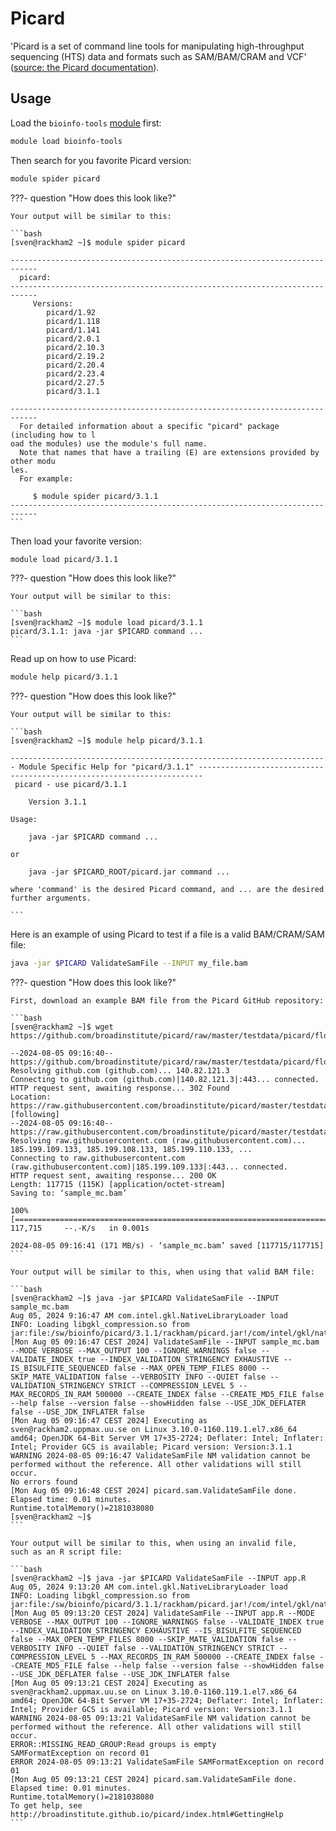 # Picard

'Picard is a set of command line tools for manipulating high-throughput sequencing (HTS) data and formats such as SAM/BAM/CRAM and VCF'
([source: the Picard documentation](https://broadinstitute.github.io/picard/index.html)).

## Usage

Load the `bioinfo-tools` [module](../cluster_guides/modules.md) first:

```bash
module load bioinfo-tools
```

Then search for you favorite Picard version:

```bash
module spider picard
```

???- question "How does this look like?"

    Your output will be similar to this:

    ```bash
    [sven@rackham2 ~]$ module spider picard

    ----------------------------------------------------------------------------
      picard:
    ----------------------------------------------------------------------------
         Versions:
            picard/1.92
            picard/1.118
            picard/1.141
            picard/2.0.1
            picard/2.10.3
            picard/2.19.2
            picard/2.20.4
            picard/2.23.4
            picard/2.27.5
            picard/3.1.1

    ----------------------------------------------------------------------------
      For detailed information about a specific "picard" package (including how to l
    oad the modules) use the module's full name.
      Note that names that have a trailing (E) are extensions provided by other modu
    les.
      For example:

         $ module spider picard/3.1.1
    ----------------------------------------------------------------------------
    ```

Then load your favorite version:

```bash
module load picard/3.1.1
```

???- question "How does this look like?"

    Your output will be similar to this:

    ```bash
    [sven@rackham2 ~]$ module load picard/3.1.1
    picard/3.1.1: java -jar $PICARD command ...
    ```

Read up on how to use Picard:

```bash
module help picard/3.1.1
```

???- question "How does this look like?"

    Your output will be similar to this:

    ```bash
    [sven@rackham2 ~]$ module help picard/3.1.1

    ----------------------------------------------------------------------- Module Specific Help for "picard/3.1.1" -----------------------------------------------------------------------
     picard - use picard/3.1.1

        Version 3.1.1

    Usage:

        java -jar $PICARD command ...

    or

        java -jar $PICARD_ROOT/picard.jar command ...

    where 'command' is the desired Picard command, and ... are the desired further arguments.

    ```

Here is an example of using Picard to test if a file is a valid BAM/CRAM/SAM file:

```bash
java -jar $PICARD ValidateSamFile --INPUT my_file.bam
```

???- question "How does this look like?"

    First, download an example BAM file from the Picard GitHub repository:

    ```bash
    [sven@rackham2 ~]$ wget https://github.com/broadinstitute/picard/raw/master/testdata/picard/flow/reads/input/sample_mc.bam

    --2024-08-05 09:16:40--  https://github.com/broadinstitute/picard/raw/master/testdata/picard/flow/reads/input/sample_mc.bam
    Resolving github.com (github.com)... 140.82.121.3
    Connecting to github.com (github.com)|140.82.121.3|:443... connected.
    HTTP request sent, awaiting response... 302 Found
    Location: https://raw.githubusercontent.com/broadinstitute/picard/master/testdata/picard/flow/reads/input/sample_mc.bam [following]
    --2024-08-05 09:16:40--  https://raw.githubusercontent.com/broadinstitute/picard/master/testdata/picard/flow/reads/input/sample_mc.bam
    Resolving raw.githubusercontent.com (raw.githubusercontent.com)... 185.199.109.133, 185.199.108.133, 185.199.110.133, ...
    Connecting to raw.githubusercontent.com (raw.githubusercontent.com)|185.199.109.133|:443... connected.
    HTTP request sent, awaiting response... 200 OK
    Length: 117715 (115K) [application/octet-stream]
    Saving to: ‘sample_mc.bam’

    100%[=============================================================================================================================================>] 117,715     --.-K/s   in 0.001s

    2024-08-05 09:16:41 (171 MB/s) - ‘sample_mc.bam’ saved [117715/117715]
    ```

    Your output will be similar to this, when using that valid BAM file:

    ```bash
    [sven@rackham2 ~]$ java -jar $PICARD ValidateSamFile --INPUT sample_mc.bam
    Aug 05, 2024 9:16:47 AM com.intel.gkl.NativeLibraryLoader load
    INFO: Loading libgkl_compression.so from jar:file:/sw/bioinfo/picard/3.1.1/rackham/picard.jar!/com/intel/gkl/native/libgkl_compression.so
    [Mon Aug 05 09:16:47 CEST 2024] ValidateSamFile --INPUT sample_mc.bam --MODE VERBOSE --MAX_OUTPUT 100 --IGNORE_WARNINGS false --VALIDATE_INDEX true --INDEX_VALIDATION_STRINGENCY EXHAUSTIVE --IS_BISULFITE_SEQUENCED false --MAX_OPEN_TEMP_FILES 8000 --SKIP_MATE_VALIDATION false --VERBOSITY INFO --QUIET false --VALIDATION_STRINGENCY STRICT --COMPRESSION_LEVEL 5 --MAX_RECORDS_IN_RAM 500000 --CREATE_INDEX false --CREATE_MD5_FILE false --help false --version false --showHidden false --USE_JDK_DEFLATER false --USE_JDK_INFLATER false
    [Mon Aug 05 09:16:47 CEST 2024] Executing as sven@rackham2.uppmax.uu.se on Linux 3.10.0-1160.119.1.el7.x86_64 amd64; OpenJDK 64-Bit Server VM 17+35-2724; Deflater: Intel; Inflater: Intel; Provider GCS is available; Picard version: Version:3.1.1
    WARNING 2024-08-05 09:16:47 ValidateSamFile NM validation cannot be performed without the reference. All other validations will still occur.
    No errors found
    [Mon Aug 05 09:16:48 CEST 2024] picard.sam.ValidateSamFile done. Elapsed time: 0.01 minutes.
    Runtime.totalMemory()=2181038080
    [sven@rackham2 ~]$
    ```

    Your output will be similar to this, when using an invalid file,
    such as an R script file:

    ```bash
    [sven@rackham2 ~]$ java -jar $PICARD ValidateSamFile --INPUT app.R
    Aug 05, 2024 9:13:20 AM com.intel.gkl.NativeLibraryLoader load
    INFO: Loading libgkl_compression.so from jar:file:/sw/bioinfo/picard/3.1.1/rackham/picard.jar!/com/intel/gkl/native/libgkl_compression.so
    [Mon Aug 05 09:13:20 CEST 2024] ValidateSamFile --INPUT app.R --MODE VERBOSE --MAX_OUTPUT 100 --IGNORE_WARNINGS false --VALIDATE_INDEX true --INDEX_VALIDATION_STRINGENCY EXHAUSTIVE --IS_BISULFITE_SEQUENCED false --MAX_OPEN_TEMP_FILES 8000 --SKIP_MATE_VALIDATION false --VERBOSITY INFO --QUIET false --VALIDATION_STRINGENCY STRICT --COMPRESSION_LEVEL 5 --MAX_RECORDS_IN_RAM 500000 --CREATE_INDEX false --CREATE_MD5_FILE false --help false --version false --showHidden false --USE_JDK_DEFLATER false --USE_JDK_INFLATER false
    [Mon Aug 05 09:13:21 CEST 2024] Executing as sven@rackham2.uppmax.uu.se on Linux 3.10.0-1160.119.1.el7.x86_64 amd64; OpenJDK 64-Bit Server VM 17+35-2724; Deflater: Intel; Inflater: Intel; Provider GCS is available; Picard version: Version:3.1.1
    WARNING 2024-08-05 09:13:21 ValidateSamFile NM validation cannot be performed without the reference. All other validations will still occur.
    ERROR::MISSING_READ_GROUP:Read groups is empty
    SAMFormatException on record 01
    ERROR 2024-08-05 09:13:21 ValidateSamFile SAMFormatException on record 01
    [Mon Aug 05 09:13:21 CEST 2024] picard.sam.ValidateSamFile done. Elapsed time: 0.01 minutes.
    Runtime.totalMemory()=2181038080
    To get help, see http://broadinstitute.github.io/picard/index.html#GettingHelp
    ```
